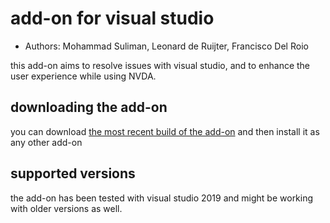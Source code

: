 # add-on for visual studio
* Authors: Mohammad Suliman, Leonard de Ruijter, Francisco Del Roio

this add-on aims to resolve issues with visual studio, and to enhance the user experience while using NVDA.

## downloading the add-on
you can download [the most recent build of the add-on](https://ci.appveyor.com/api/projects/leonardder/visualStudioAddon/artifacts/visualStudio.nvda-addon?branch=master) and then install it as any other add-on

## supported versions
the add-on has been tested with visual studio 2019 and might be working with older versions as well.

